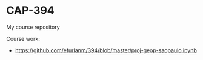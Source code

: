 # CAP-394

My course repository

Course work:

- https://github.com/efurlanm/394/blob/master/proj-geop-saopaulo.ipynb
